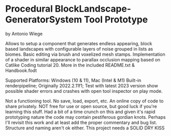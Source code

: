 # Procedural BlockLandscape-GeneratorSystem Tool Prototype
by Antonio Wiege

Allows to setup a component that generates endless appearing, block based landscapes with configurable layers of noise grouped in lists as biomes.
Basic editing via brush and voxelized mesh stamps. Implementation of a shader in similar appearance to parallax occlusion mapping based on Catlike Coding tutorial 20.
More in the included README.txt & Handbook.fodt

Supported Platforms: Windows (10 & 11), Mac (Intel & M1)
Built-in renderpipeline; Originally 2022.2.11f1; Test with latest 2023 version show possible shader errors and crashes with open tool inspector on play mode.

Not a functioning tool. No save, load, export, etc.
An online copy of code to share privately. NOT free for use or open source, but good luck if you're learning this stuff.
Had a bit of a time crunch on this and given it's rapid prototyping nature the code may contain pestiferous gordian knots.
Perhaps I'll revisit this work and at least add the proper commentary and bug list. Structure and naming aren't ok either. This project needs a SOLID DRY KISS

